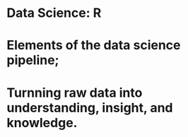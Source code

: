 # Data Science: R
# Elements of the data science pipeline;
# Turnning raw data into understanding, insight, and knowledge.
